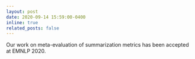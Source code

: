 ```yaml
---
layout: post
date: 2020-09-14 15:59:00-0400
inline: true
related_posts: false
---
```


Our work on meta-evaluation of summarization metrics has been accepted at EMNLP 2020.
